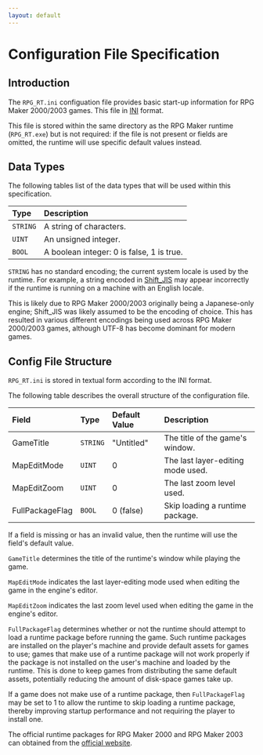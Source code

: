 ```yaml
---
layout: default
---
```


# Configuration File Specification
## Introduction
The `RPG_RT.ini` configuation file provides basic start-up information for RPG Maker 2000/2003 games.
This file in [INI](https://en.wikipedia.org/wiki/INI_file) format.

This file is stored within the same directory as the RPG Maker runtime (`RPG_RT.exe`) but is not required:
if the file is not present or fields are omitted, the runtime will use specific default values instead.

## Data Types
The following tables list of the data types that will be used within this specification.

| Type     | Description                                 |
|:---------|:--------------------------------------------|
| `STRING` | A string of characters.                   |
| `UINT`   | An unsigned integer.                      |
| `BOOL`   | A boolean integer: 0 is false, 1 is true. |

`STRING` has no standard encoding; the current system locale is used by the runtime.
For example, a string encoded in [Shift_JIS](https://en.wikipedia.org/wiki/Shift_JIS) may appear incorrectly if the runtime is running on a machine with an English locale.

This is likely due to RPG Maker 2000/2003 originally being a Japanese-only engine; Shift_JIS was likely assumed to be the encoding of choice.
This has resulted in various different encodings being used across RPG Maker 2000/2003 games, although UTF-8 has become dominant for modern games.

## Config File Structure
`RPG_RT.ini` is stored in textual form according to the INI format.

The following table describes the overall structure of the configuration file.

| Field           | Type     | Default Value | Description                       |
|:----------------|:---------|:--------------|:----------------------------------|
| GameTitle       | `STRING` | "Untitled"    | The title of the game's window.   |
| MapEditMode     | `UINT`   | 0             | The last layer-editing mode used. |
| MapEditZoom     | `UINT`   | 0             | The last zoom level used.         |
| FullPackageFlag | `BOOL`   | 0 (false)     | Skip loading a runtime package.   |

If a field is missing or has an invalid value, then the runtime will use the field's default value.

`GameTitle` determines the title of the runtime's window while playing the game.

`MapEditMode` indicates the last layer-editing mode used when editing the game in the engine's editor.

`MapEditZoom` indicates the last zoom level used when editing the game in the engine's editor.

`FullPackageFlag` determines whether or not the runtime should attempt to load a runtime package before running the game.
Such runtime packages are installed on the player's machine and provide default assets for games to use;
games that make use of a runtime package will not work properly if the package is not installed on the user's machine and loaded by the runtime.
This is done to keep games from distributing the same default assets, potentially reducing the amount of disk-space games take up.

If a game does not make use of a runtime package, then `FullPackageFlag` may be set to 1 to allow the runtime to skip loading
a runtime package, thereby improving startup performance and not requiring the player to install one.

The official runtime packages for RPG Maker 2000 and RPG Maker 2003 can obtained from the [official website](https://www.rpgmakerweb.com/download/additional/run-time-packages).
